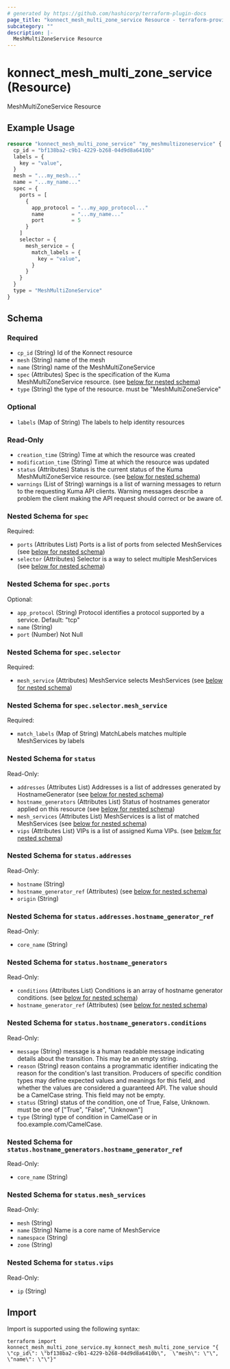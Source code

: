 ```yaml
---
# generated by https://github.com/hashicorp/terraform-plugin-docs
page_title: "konnect_mesh_multi_zone_service Resource - terraform-provider-konnect"
subcategory: ""
description: |-
  MeshMultiZoneService Resource
---
```


# konnect_mesh_multi_zone_service (Resource)

MeshMultiZoneService Resource

## Example Usage

```terraform
resource "konnect_mesh_multi_zone_service" "my_meshmultizoneservice" {
  cp_id = "bf138ba2-c9b1-4229-b268-04d9d8a6410b"
  labels = {
    key = "value",
  }
  mesh = "...my_mesh..."
  name = "...my_name..."
  spec = {
    ports = [
      {
        app_protocol = "...my_app_protocol..."
        name         = "...my_name..."
        port         = 5
      }
    ]
    selector = {
      mesh_service = {
        match_labels = {
          key = "value",
        }
      }
    }
  }
  type = "MeshMultiZoneService"
}
```

<!-- schema generated by tfplugindocs -->
## Schema

### Required

- `cp_id` (String) Id of the Konnect resource
- `mesh` (String) name of the mesh
- `name` (String) name of the MeshMultiZoneService
- `spec` (Attributes) Spec is the specification of the Kuma MeshMultiZoneService resource. (see [below for nested schema](#nestedatt--spec))
- `type` (String) the type of the resource. must be "MeshMultiZoneService"

### Optional

- `labels` (Map of String) The labels to help identity resources

### Read-Only

- `creation_time` (String) Time at which the resource was created
- `modification_time` (String) Time at which the resource was updated
- `status` (Attributes) Status is the current status of the Kuma MeshMultiZoneService resource. (see [below for nested schema](#nestedatt--status))
- `warnings` (List of String) warnings is a list of warning messages to return to the requesting Kuma API clients.
Warning messages describe a problem the client making the API request should correct or be aware of.

<a id="nestedatt--spec"></a>
### Nested Schema for `spec`

Required:

- `ports` (Attributes List) Ports is a list of ports from selected MeshServices (see [below for nested schema](#nestedatt--spec--ports))
- `selector` (Attributes) Selector is a way to select multiple MeshServices (see [below for nested schema](#nestedatt--spec--selector))

<a id="nestedatt--spec--ports"></a>
### Nested Schema for `spec.ports`

Optional:

- `app_protocol` (String) Protocol identifies a protocol supported by a service. Default: "tcp"
- `name` (String)
- `port` (Number) Not Null


<a id="nestedatt--spec--selector"></a>
### Nested Schema for `spec.selector`

Required:

- `mesh_service` (Attributes) MeshService selects MeshServices (see [below for nested schema](#nestedatt--spec--selector--mesh_service))

<a id="nestedatt--spec--selector--mesh_service"></a>
### Nested Schema for `spec.selector.mesh_service`

Required:

- `match_labels` (Map of String) MatchLabels matches multiple MeshServices by labels




<a id="nestedatt--status"></a>
### Nested Schema for `status`

Read-Only:

- `addresses` (Attributes List) Addresses is a list of addresses generated by HostnameGenerator (see [below for nested schema](#nestedatt--status--addresses))
- `hostname_generators` (Attributes List) Status of hostnames generator applied on this resource (see [below for nested schema](#nestedatt--status--hostname_generators))
- `mesh_services` (Attributes List) MeshServices is a list of matched MeshServices (see [below for nested schema](#nestedatt--status--mesh_services))
- `vips` (Attributes List) VIPs is a list of assigned Kuma VIPs. (see [below for nested schema](#nestedatt--status--vips))

<a id="nestedatt--status--addresses"></a>
### Nested Schema for `status.addresses`

Read-Only:

- `hostname` (String)
- `hostname_generator_ref` (Attributes) (see [below for nested schema](#nestedatt--status--addresses--hostname_generator_ref))
- `origin` (String)

<a id="nestedatt--status--addresses--hostname_generator_ref"></a>
### Nested Schema for `status.addresses.hostname_generator_ref`

Read-Only:

- `core_name` (String)



<a id="nestedatt--status--hostname_generators"></a>
### Nested Schema for `status.hostname_generators`

Read-Only:

- `conditions` (Attributes List) Conditions is an array of hostname generator conditions. (see [below for nested schema](#nestedatt--status--hostname_generators--conditions))
- `hostname_generator_ref` (Attributes) (see [below for nested schema](#nestedatt--status--hostname_generators--hostname_generator_ref))

<a id="nestedatt--status--hostname_generators--conditions"></a>
### Nested Schema for `status.hostname_generators.conditions`

Read-Only:

- `message` (String) message is a human readable message indicating details about the transition.
This may be an empty string.
- `reason` (String) reason contains a programmatic identifier indicating the reason for the condition's last transition.
Producers of specific condition types may define expected values and meanings for this field,
and whether the values are considered a guaranteed API.
The value should be a CamelCase string.
This field may not be empty.
- `status` (String) status of the condition, one of True, False, Unknown. must be one of ["True", "False", "Unknown"]
- `type` (String) type of condition in CamelCase or in foo.example.com/CamelCase.


<a id="nestedatt--status--hostname_generators--hostname_generator_ref"></a>
### Nested Schema for `status.hostname_generators.hostname_generator_ref`

Read-Only:

- `core_name` (String)



<a id="nestedatt--status--mesh_services"></a>
### Nested Schema for `status.mesh_services`

Read-Only:

- `mesh` (String)
- `name` (String) Name is a core name of MeshService
- `namespace` (String)
- `zone` (String)


<a id="nestedatt--status--vips"></a>
### Nested Schema for `status.vips`

Read-Only:

- `ip` (String)

## Import

Import is supported using the following syntax:

```shell
terraform import konnect_mesh_multi_zone_service.my_konnect_mesh_multi_zone_service "{ \"cp_id\": \"bf138ba2-c9b1-4229-b268-04d9d8a6410b\",  \"mesh\": \"\",  \"name\": \"\"}"
```
